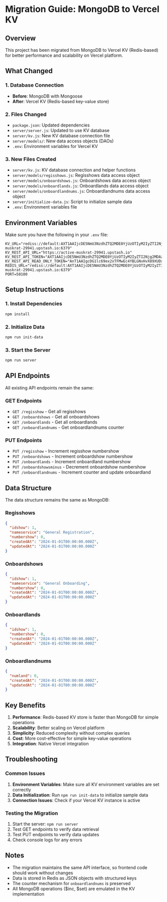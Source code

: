 # Migration Guide: MongoDB to Vercel KV

## Overview
This project has been migrated from MongoDB to Vercel KV (Redis-based) for better performance and scalability on Vercel platform.

## What Changed

### 1. Database Connection
- **Before**: MongoDB with Mongoose
- **After**: Vercel KV (Redis-based key-value store)

### 2. Files Changed
- `package.json`: Updated dependencies
- `server/server.js`: Updated to use KV database
- `server/kv.js`: New KV database connection file
- `server/models/`: New data access objects (DAOs)
- `.env`: Environment variables for Vercel KV

### 3. New Files Created
- `server/kv.js`: KV database connection and helper functions
- `server/models/regisshows.js`: Regisshows data access object
- `server/models/onboardshows.js`: Onboardshows data access object
- `server/models/onboardlands.js`: Onboardlands data access object
- `server/models/onboardlandnums.js`: Onboardlandnums data access object
- `server/initialize-data.js`: Script to initialize sample data
- `.env`: Environment variables file

## Environment Variables
Make sure you have the following in your `.env` file:
```
KV_URL="rediss://default:AXT1AAIjcDE5NmU3NzdhZTQ2MDE0YjUzOTIyM2IyZTI2Njg2MDAzOXAxMA@active-muskrat-29941.upstash.io:6379"
KV_REST_API_URL="https://active-muskrat-29941.upstash.io"
KV_REST_API_TOKEN="AXT1AAIjcDE5NmU3NzdhZTQ2MDE0YjUzOTIyM2IyZTI2Njg2MDAzOXAxMA"
KV_REST_API_READ_ONLY_TOKEN="AnT1AAIgcDG1lc69ex2xTFMwEc4YBLGNvHvX89XUDxJscwd5mjIVag"
REDIS_URL="rediss://default:AXT1AAIjcDE5NmU3NzdhZTQ2MDE0YjUzOTIyM2IyZTI2Njg2MDAzOXAxMA@active-muskrat-29941.upstash.io:6379"
PORT=50100
```

## Setup Instructions

### 1. Install Dependencies
```bash
npm install
```

### 2. Initialize Data
```bash
npm run init-data
```

### 3. Start the Server
```bash
npm run server
```

## API Endpoints
All existing API endpoints remain the same:

### GET Endpoints
- `GET /regisshow` - Get all regisshows
- `GET /onboardshows` - Get all onboardshows
- `GET /onboardlands` - Get all onboardlands
- `GET /onboardlandnums` - Get onboardlandnums counter

### PUT Endpoints
- `PUT /regisshow` - Increment regisshow numbershow
- `PUT /onboardshows` - Increment onboardshow numbershow
- `PUT /onboardlands` - Increment onboardland numbershow
- `PUT /onboardshowsminus` - Decrement onboardshow numbershow
- `PUT /onboardlandnums` - Increment counter and update onboardland

## Data Structure
The data structure remains the same as MongoDB:

### Regisshows
```json
{
  "idshow": 1,
  "nameservice": "General Registration",
  "numbershow": 0,
  "createdAt": "2024-01-01T00:00:00.000Z",
  "updatedAt": "2024-01-01T00:00:00.000Z"
}
```

### Onboardshows
```json
{
  "idshow": 1,
  "nameservice": "General Onboarding",
  "numbershow": 0,
  "createdAt": "2024-01-01T00:00:00.000Z",
  "updatedAt": "2024-01-01T00:00:00.000Z"
}
```

### Onboardlands
```json
{
  "idshow": 1,
  "numbershow": 0,
  "createdAt": "2024-01-01T00:00:00.000Z",
  "updatedAt": "2024-01-01T00:00:00.000Z"
}
```

### Onboardlandnums
```json
{
  "numland": 0,
  "createdAt": "2024-01-01T00:00:00.000Z",
  "updatedAt": "2024-01-01T00:00:00.000Z"
}
```

## Key Benefits

1. **Performance**: Redis-based KV store is faster than MongoDB for simple operations
2. **Scalability**: Better scaling on Vercel platform
3. **Simplicity**: Reduced complexity without complex queries
4. **Cost**: More cost-effective for simple key-value operations
5. **Integration**: Native Vercel integration

## Troubleshooting

### Common Issues

1. **Environment Variables**: Make sure all KV environment variables are set correctly
2. **Data Initialization**: Run `npm run init-data` to initialize sample data
3. **Connection Issues**: Check if your Vercel KV instance is active

### Testing the Migration

1. Start the server: `npm run server`
2. Test GET endpoints to verify data retrieval
3. Test PUT endpoints to verify data updates
4. Check console logs for any errors

## Notes

- The migration maintains the same API interface, so frontend code should work without changes
- Data is stored in Redis as JSON objects with structured keys
- The counter mechanism for `onboardlandnums` is preserved
- All MongoDB operations ($inc, $set) are emulated in the KV implementation 